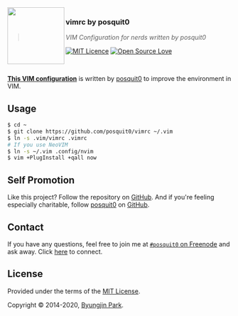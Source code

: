 <img src="https://raw.githubusercontent.com/posquit0/vimrc/master/icon.png?v=3&s=200" align="left" width="128px" height="128px"/>

### **vimrc by posquit0**
> *VIM Configuration for nerds written by posquit0*

[![MIT Licence](https://badges.frapsoft.com/os/mit/mit.svg?v=103)](https://opensource.org/licenses/mit-license.php)
[![Open Source Love](https://badges.frapsoft.com/os/v1/open-source.svg?v=103)](https://github.com/ellerbrock/open-source-badge/)

<br />

[**This VIM configuration**](https://github.com/posquit0/vimrc) is written by [posquit0](https://github.com/posquit0/) to improve the environment in VIM.


## Usage

```sh
$ cd ~
$ git clone https://github.com/posquit0/vimrc ~/.vim
$ ln -s .vim/vimrc .vimrc
# If you use NeoVIM
$ ln -s ~/.vim .config/nvim
$ vim +PlugInstall +qall now
```

## Self Promotion

Like this project? Follow the repository on [GitHub](https://github.com/posquit0/vimrc). And if you're feeling especially charitable, follow [posquit0](https://posquit0.com) on [GitHub](https://github.com/posquit0).


## Contact

If you have any questions, feel free to join me at [`#posquit0` on Freenode](irc://irc.freenode.net/posquit0) and ask away. Click [here](https://kiwiirc.com/client/irc.freenode.net/posquit0) to connect.


## License

Provided under the terms of the [MIT License](https://github.com/posquit0/vimrc/blob/master/LICENSE).

Copyright © 2014-2020, [Byungjin Park](http://www.posquit0.com).
